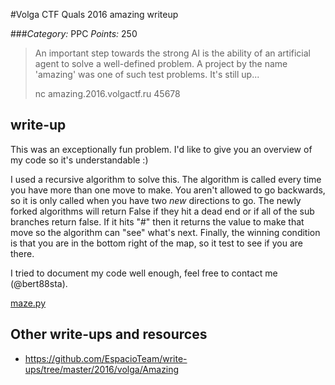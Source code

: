 #Volga CTF Quals 2016 amazing writeup

###*Category:* PPC *Points:* 250

> An important step towards the strong AI is the ability of an artificial agent to solve a well-defined problem. A project by the name 'amazing' was one of such test problems. It's still up...
>
> nc amazing.2016.volgactf.ru 45678

## write-up

This was an exceptionally fun problem. I'd like to give you an overview
of my code so it's understandable :)

I used a recursive algorithm to solve this. The algorithm is called every time
you have more than one move to make. You aren't allowed to go backwards, so it
is only called when you have two *new* directions to go. The newly forked
algorithms will return False if they hit a dead end or if all of the sub
branches return false. If it hits "#" then it returns the value to make that
move so the algorithm can "see" what's next. Finally, the winning condition is
that you are in the bottom right of the map, so it test to see if you are
there.

I tried to document my code well enough, feel free to contact me (@bert88sta).

[maze.py](./maze.py)
## Other write-ups and resources

* <https://github.com/EspacioTeam/write-ups/tree/master/2016/volga/Amazing>
